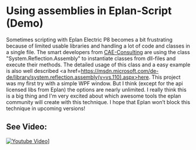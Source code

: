 Using assemblies in Eplan-Script (Demo)
=======================================
Sometimes scripting with Eplan Electric P8 becomes a bit frustrating because of limited usable libraries and handling a lot of code and classes in a single file. The smart developers from <a href= http://ww3.cad.de/foren/ubb/Forum467/HTML/008680.shtml >CAE-Consulting</a>  are using the class "System.Reflection.Assembly" to instantiate classes from dll-files and execute their methods. 
The detailed usage of this class and a easy example is also well described <a href=https://msdn.microsoft.com/de-de/library/system.reflection.assembly(v=vs.110).aspx>here</a>. 
This project was my first try with a simple WPF window. But I think (except for the api licensed libs from Eplan) the options are nearly unlimited. I really think this is a big thing and I'm very excited about which awesome tools the eplan community will create with this technique. I hope that Eplan won’t block this technique in upcoming versions!


See Video:
----------
[![Youtube Video](http://img.youtube.com/vi/Z0kPtsYGSz8/0.jpg)](http://www.youtube.com/watch?v=Z0kPtsYGSz8)]
